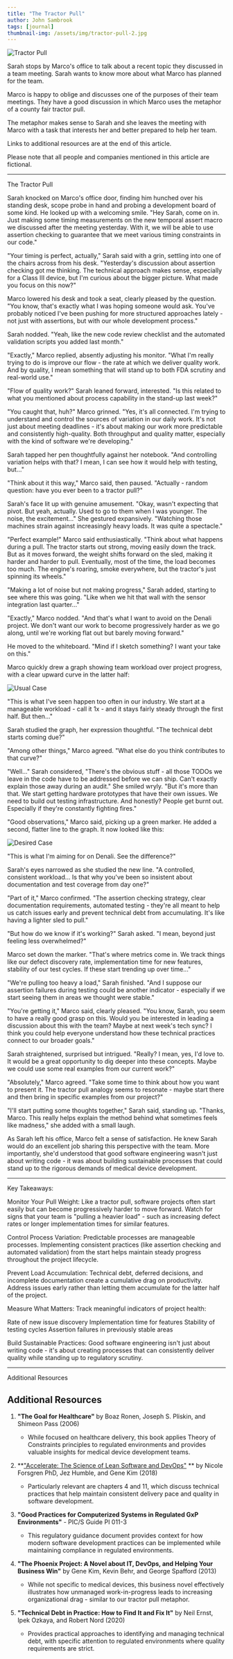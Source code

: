 ```yaml
---
title: "The Tractor Pull"
author: John Sambrook
tags: [journal]
thumbnail-img: /assets/img/tractor-pull-2.jpg
---
```


![Tractor Pull](/assets/img/tractor-pull-2.jpg)

<!-- [Audio Discussion](https://common-sense.com/assets/files/tractor-pull.mp3) -->

Sarah stops by Marco's office to talk about a recent topic they
discussed in a team meeting. Sarah wants to know more about what
Marco has planned for the team.

Marco is happy to oblige and discusses one of the purposes of their
team meetings. They have a good discussion in which Marco uses the
metaphor of a county fair tractor pull.

The metaphor makes sense to Sarah and she leaves the meeting with
Marco with a task that interests her and better prepared to help her
team.

Links to additional resources are at the end of this article.

Please note that all people and companies mentioned in this article
are fictional.

 ***

The Tractor Pull

Sarah knocked on Marco's office door, finding him hunched over his
standing desk, scope probe in hand and probing a development board of
some kind. He looked up with a welcoming smile. "Hey Sarah, come on
in. Just making some timing measurements on the new temporal assert
macro we discussed after the meeting yesterday. With it, we will be
able to use assertion checking to guarantee that we meet various
timing constraints in our code."

"Your timing is perfect, actually," Sarah said with a grin, settling
into one of the chairs across from his desk. "Yesterday's discussion
about assertion checking got me thinking. The technical approach makes
sense, especially for a Class III device, but I'm curious about the
bigger picture. What made you focus on this now?"

Marco lowered his desk and took a seat, clearly pleased by the
question. "You know, that's exactly what I was hoping someone would
ask. You've probably noticed I've been pushing for more structured
approaches lately - not just with assertions, but with our whole
development process."

Sarah nodded. "Yeah, like the new code review checklist and the
automated validation scripts you added last month."

"Exactly," Marco replied, absently adjusting his monitor. "What I'm
really trying to do is improve our flow - the rate at which we deliver
quality work. And by quality, I mean something that will stand up to
both FDA scrutiny and real-world use."

"Flow of quality work?" Sarah leaned forward, interested. "Is this
related to what you mentioned about process capability in the stand-up
last week?"

"You caught that, huh?" Marco grinned. "Yes, it's all connected. I'm
trying to understand and control the sources of variation in our daily
work. It's not just about meeting deadlines - it's about making our
work more predictable and consistently high-quality. Both throughput
and quality matter, especially with the kind of software we're
developing."

Sarah tapped her pen thoughtfully against her notebook. "And
controlling variation helps with that? I mean, I can see how it would
help with testing, but..."

"Think about it this way," Marco said, then paused. "Actually - random
question: have you ever been to a tractor pull?"

Sarah's face lit up with genuine amusement. "Okay, wasn't expecting
that pivot. But yeah, actually. Used to go to them when I was
younger. The noise, the excitement..." She gestured
expansively. "Watching those machines strain against increasingly
heavy loads. It was quite a spectacle."

"Perfect example!" Marco said enthusiastically. "Think about what
happens during a pull. The tractor starts out strong, moving easily
down the track. But as it moves forward, the weight shifts forward on
the sled, making it harder and harder to pull. Eventually, most of the
time, the load becomes too much. The engine's roaring, smoke
everywhere, but the tractor's just spinning its wheels."

"Making a lot of noise but not making progress," Sarah added, starting
to see where this was going. "Like when we hit that wall with the
sensor integration last quarter..."

"Exactly," Marco nodded. "And that's what I want to avoid on the
Denali project. We don't want our work to become progressively harder
as we go along, until we're working flat out but barely moving
forward."

He moved to the whiteboard. "Mind if I sketch something? I want your
take on this."

Marco quickly drew a graph showing team workload over project
progress, with a clear upward curve in the latter half:

![Usual Case](/assets/img/workload-single.png)

"This is what I've seen happen too often in our industry. We start at
a manageable workload - call it 1x - and it stays fairly steady
through the first half. But then..."

Sarah studied the graph, her expression thoughtful. "The technical
debt starts coming due?"

"Among other things," Marco agreed. "What else do you think
contributes to that curve?"

"Well..." Sarah considered, "There's the obvious stuff - all those
TODOs we leave in the code have to be addressed before we can
ship. Can't exactly explain those away during an audit." She smiled
wryly. "But it's more than that. We start getting hardware prototypes
that have their own issues. We need to build out testing
infrastructure. And honestly? People get burnt out. Especially if
they're constantly fighting fires."

"Good observations," Marco said, picking up a green marker. He added a
second, flatter line to the graph. It now looked like this:

![Desired Case](/assets/img/workload-comparison.png)

"This is what I'm aiming for on Denali. See the difference?"

Sarah's eyes narrowed as she studied the new line. "A controlled,
consistent workload... Is that why you've been so insistent about
documentation and test coverage from day one?"

"Part of it," Marco confirmed. "The assertion checking strategy, clear
documentation requirements, automated testing - they're all meant to
help us catch issues early and prevent technical debt from
accumulating. It's like having a lighter sled to pull."

"But how do we know if it's working?" Sarah asked. "I mean, beyond
just feeling less overwhelmed?"

Marco set down the marker. "That's where metrics come in. We track
things like our defect discovery rate, implementation time for new
features, stability of our test cycles. If these start trending up
over time..."

"We're pulling too heavy a load," Sarah finished. "And I suppose our
assertion failures during testing could be another indicator -
especially if we start seeing them in areas we thought were stable."

"You're getting it," Marco said, clearly pleased. "You know, Sarah,
you seem to have a really good grasp on this. Would you be interested
in leading a discussion about this with the team? Maybe at next week's
tech sync? I think you could help everyone understand how these
technical practices connect to our broader goals."

Sarah straightened, surprised but intrigued. "Really? I mean, yes, I'd
love to. It would be a great opportunity to dig deeper into these
concepts. Maybe we could use some real examples from our current
work?"

"Absolutely," Marco agreed. "Take some time to think about how you
want to present it. The tractor pull analogy seems to resonate - maybe
start there and then bring in specific examples from our project?"

"I'll start putting some thoughts together," Sarah said, standing
up. "Thanks, Marco. This really helps explain the method behind what
sometimes feels like madness," she added with a small laugh.

As Sarah left his office, Marco felt a sense of satisfaction. He knew
Sarah would do an excellent job sharing this perspective with the
team. More importantly, she'd understood that good software
engineering wasn't just about writing code - it was about building
sustainable processes that could stand up to the rigorous demands of
medical device development.

 ***

Key Takeaways:

Monitor Your Pull Weight: Like a tractor pull, software projects often
start easily but can become progressively harder to move
forward. Watch for signs that your team is "pulling a heavier load" -
such as increasing defect rates or longer implementation times for
similar features.

Control Process Variation: Predictable processes are manageable
processes. Implementing consistent practices (like assertion checking
and automated validation) from the start helps maintain steady
progress throughout the project lifecycle.

Prevent Load Accumulation: Technical debt, deferred decisions, and
incomplete documentation create a cumulative drag on
productivity. Address issues early rather than letting them accumulate
for the latter half of the project.

Measure What Matters: Track meaningful indicators of project health:

Rate of new issue discovery
Implementation time for features
Stability of testing cycles
Assertion failures in previously stable areas

Build Sustainable Practices: Good software engineering isn't just
about writing code - it's about creating processes that can
consistently deliver quality while standing up to regulatory scrutiny.

***

Additional Resources

## Additional Resources

1. **"The Goal for Healthcare"** by Boaz Ronen, Joseph S. Pliskin, and Shimeon Pass (2006)
   - While focused on healthcare delivery, this book applies Theory of
     Constraints principles to regulated environments and provides
     valuable insights for medical device development teams.

2. **["Accelerate: The Science of Lean Software and DevOps"](https://www.amazon.com/Accelerate-Software-Performing-Technology-Organizations/dp/1942788339) ** by Nicole Forsgren PhD, Jez Humble, and Gene Kim (2018)
   - Particularly relevant are chapters 4 and 11, which discuss
     technical practices that help maintain consistent delivery pace
     and quality in software development.

3. **"Good Practices for Computerized Systems in Regulated GxP Environments"** - PIC/S Guide PI 011-3
   - This regulatory guidance document provides context for how modern
     software development practices can be implemented while
     maintaining compliance in regulated environments.

4. **"The Phoenix Project: A Novel about IT, DevOps, and Helping Your Business Win"** by Gene Kim, Kevin Behr, and George Spafford (2013)
   - While not specific to medical devices, this business novel
     effectively illustrates how unmanaged work-in-progress leads to
     increasing organizational drag - similar to our tractor pull
     metaphor.

5. **"Technical Debt in Practice: How to Find It and Fix It"** by Neil Ernst, Ipek Ozkaya, and Robert Nord (2020)
   - Provides practical approaches to identifying and managing
     technical debt, with specific attention to regulated environments
     where quality requirements are strict.

